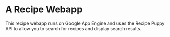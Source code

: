 # A Recipe Webapp

This recipe webapp runs on Google App Engine
and uses the Recipe Puppy API to allow you to
search for recipes and display search results.

